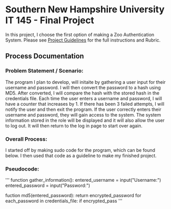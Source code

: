 # Southern New Hampshire University IT 145 - Final Project
<p>In this project, I choose the first option of making a Zoo Authentication System.  Please see <a href="/it_145_final_porject.pdf">Project Guidelines</a> for the full instructions and Rubric.</p>

## Process Documentation
### Problem Statement / Scenario:
<p>The program I plan to develop, will initaite by gathering a user input for their username and password.  I will then convert the password to a hash using MD5.  After converted, I will compare the hash with the stored hash in the credentials file.  Each time the user enters a username and password, I will have a counter that increases by 1.  If there has been 3 failed attempts, I will notify the user and then exit the program.  If the user correctly enters their username and password, they will gain access to the system.  The system information stored in the role will be displayed and it will also allow the user to log out.  It will then return to the log in page to start over again.</p>

### Overall Process:
<p>I started off by making sudo code for the program, which can be found below.  I then used that code as a guideline to make my finished project.</p>

### Pseudocode:
  '''
  function gather_information():
    entered_username = input("Username:")
    entered_password = input("Password:")
    
  fuction md5(entered_password):
    return encrypted_password
  for each_password in credentials_file:
    if encrypted_pass
  '''

